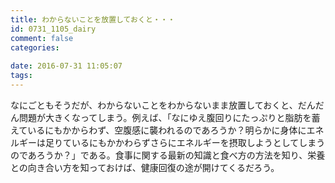 ```yaml
---
title: わからないことを放置しておくと・・・
id: 0731_1105_dairy
comment: false
categories:
   
date: 2016-07-31 11:05:07
tags:
---
```


なにごともそうだが、わからないことをわからないまま放置しておくと、だんだん問題が大きくなってしまう。例えば、「なにゆえ腹回りにたっぷりと脂肪を蓄えているにもかからわず、空腹感に襲われるのであろうか？明らかに身体にエネルギーは足りているにもかかわらずさらにエネルギーを摂取しようとしてしまうのであろうか？」である。食事に関する最新の知識と食べ方の方法を知り、栄養との向き合い方を知っておけば、健康回復の途が開けてくるだろう。